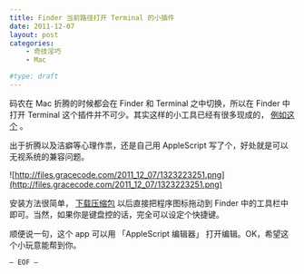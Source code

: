 ```yaml
---
title: Finder 当前路径打开 Terminal 的小插件
date: 2011-12-07
layout: post
categories:
    - 奇技淫巧
    - Mac

#type: draft
---
```


码农在 Mac 折腾的时候都会在 Finder 和 Terminal 之中切换，所以在 Finder 中打开 Terminal 这个插件并不可少。其实这样的小工具已经有很多现成的， [例如这个](https://code.google.com/p/cdto/) 。

出于折腾以及洁癖等心理作祟，还是自己用 AppleScript 写了个，好处就是可以无视系统的兼容问题。

![http://files.gracecode.com/2011_12_07/1323223251.png](http://files.gracecode.com/2011_12_07/1323223251.png)

安装方法很简单， [下载压缩包](https://code.google.com/p/gracecode/downloads/detail?name=Open%20Terminal%20Here.app.zip) 以后直接把程序图标拖动到 Finder 中的工具栏中即可。当然，如果你是键盘控的话，完全可以设定个快捷键。

顺便说一句，这个 app 可以用 「AppleScript 编辑器」 打开编辑。OK，希望这个小玩意能帮到你。

`— EOF —`
